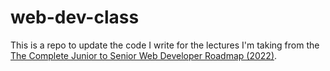 # web-dev-class
This is a repo to update the code I write for the lectures I'm taking from the [The Complete Junior to Senior Web Developer Roadmap (2022)](https://www.udemy.com/course/the-complete-junior-to-senior-web-developer-roadmap/).
